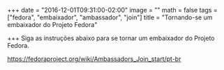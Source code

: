 +++
date = "2016-12-01T09:31:00-02:00"
image = ""
math = false
tags = ["fedora", "embaixador", "ambassador", "join"]
title = "Tornando-se um embaixador do Projeto Fedora"

+++
Siga as instruções abaixo para se tornar um embaixador do Projeto Fedora.

https://fedoraproject.org/wiki/Ambassadors_Join_start/pt-br

